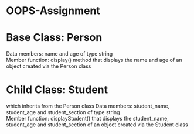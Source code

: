 # OOPS-Assignment

# Base Class: Person 
Data members: name and age of type string <br>
Member function: display() method that displays the name and age of an object created via the Person class <br>

# Child Class: Student
which inherits from the Person class
Data members: student_name, student_age and student_section of type string <br>
Member function: displayStudent() that displays the student_name, student_age and student_section of an object created via the Student class <br>
